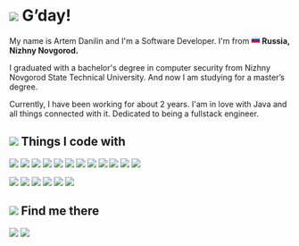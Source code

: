 # <img src="https://github.githubassets.com/images/icons/emoji/unicode/1f3a9.png" width="30px"> G’day!

My name is Artem Danilin and I'm a Software Developer. I'm from <img src="https://raw.githubusercontent.com/kuza2010/kuza2010/master/russia.png" width="15px"> **Russia, Nizhny Novgorod.**

I graduated with a bachelor's degree in computer security from Nizhny Novgorod State Technical University. And now I am studying for a master’s degree. 

Currently, I have been working for about 2 years. I'am in love with Java and all things connected with it. Dedicated to being a fullstack engineer.

## <img src="https://github.githubassets.com/images/icons/emoji/unicode/1f6e0.png" width="30px"> Things I code with
![](https://img.shields.io/badge/OS-Linux-informational?style=flat&logo=linux&logoColor=white&color=46a2f1)
![](https://img.shields.io/badge/OS-Windows-informational?style=flat&logo=windows&logoColor=white&color=46a2f1)
![](https://img.shields.io/badge/Editor-IntelliJ_IDEA-informational?style=flat&logo=intellij-idea&logoColor=white&color=9cf)
![](https://img.shields.io/badge/Editor-SublimeText-informational?style=flat&logo=sublime-text&logoColor=white&color=9cf)
![](https://img.shields.io/badge/Editor-VisualCode-informational?style=flat&logo=visual-studio-code&logoColor=white&color=9cf)
![](https://img.shields.io/badge/Code-Java-informational?style=flat&logo=java&logoColor=white&color=2088FF)
![](https://img.shields.io/badge/Spring-informational?style=flat&logo=spring&logoColor=white&color=2088FF)
![](https://img.shields.io/badge/Code-Android-informational?style=flat&logo=android&logoColor=white&color=2088FF)
![](https://img.shields.io/badge/Code-JavaScript-informational?style=flat&logo=javascript&logoColor=white&color=2088FF)
![](https://img.shields.io/badge/React-informational?style=flat&logo=react&logoColor=white&color=2088FF)
![](https://img.shields.io/badge/Redux-informational?style=flat&logo=redux&logoColor=white&color=2088FF)
![](https://img.shields.io/badge/Code-Python-informational?style=flat&logo=python&logoColor=white&color=2088FF)

![](https://img.shields.io/badge/Tools-Docker-informational?style=flat&logo=docker&logoColor=white&color=764ABC)
![](https://img.shields.io/badge/Tools-Git-informational?style=flat&logo=git&logoColor=white&color=764ABC)
![](https://img.shields.io/badge/Tools-Postman-informational?style=flat&logo=postman&logoColor=white&color=764ABC)
![](https://img.shields.io/badge/Database-MongoDB-informational?style=flat&logo=mongoDB&logoColor=white&color=311C87)
![](https://img.shields.io/badge/Database-MySQL-informational?style=flat&logo=mySQL&logoColor=white&color=311C87)
![](https://img.shields.io/badge/Shell-Bash-informational?style=flat&logo=gnu-bash&logoColor=white&color=F7B93E)

## <img src="https://github.githubassets.com/images/icons/emoji/unicode/1f50d.png" width="30px"> Find me there

[![](https://img.shields.io/badge/GitHub-%2312100E.svg?&style=for-the-badge&logo=Github&logoColor=white)](https://github.com/kuza2010)
[![](https://img.shields.io/badge/linkedin-%230077B5.svg?&style=for-the-badge&logo=linkedin&logoColor=white)](https://www.linkedin.com/in/artyom-danilin-a11026194/)
